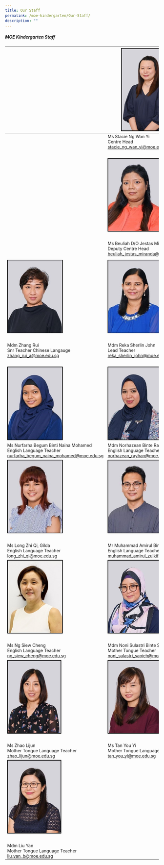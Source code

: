 ```yaml
---
title: Our Staff
permalink: /moe-kindergarten/Our-Staff/
description: ""
---
```

##### MOE Kindergarten Staff

| | <img style="width:178px; height:236; border:2px double black" src="/images/MOE%20Kindergarten/Our%20Staff/stacie.jpg">| |
| -------- | -------- | -------- |
| | Ms Stacie Ng Wan Yi <br> Centre Head<br><a href="mailto:stacie_ng_wan_yi@moe.edu.sg" target="_blank">stacie_ng_wan_yi@moe.edu.sg</a> | | 
|  |  |  |
|  | <img style="border:2px double black; width:178px; height:236px;" src="/images/MOE%20Kindergarten/Our%20Staff/S3.jpg"> |  |
|  |  |  |
|   |  Ms Beuliah D/O Jestas Miranda <br> Deputy Centre Head <br><a href="mailto:beuliah_jestas_miranda@moe.edu.sg" target="_blank"> beuliah_jestas_miranda@moe.edu.sg</a>| |
| | |
| <img style="border:2px double black; width:178px; height:236px;" src="/images/MOE%20Kindergarten/Our%20Staff/S6.jpg"> | <img style="border:2px double black; width:178px; height:236px;" src="/images/MOE%20Kindergarten/Our%20Staff/S4.jpg"> | <img style="border:2px double black; width:178px; height:236px;" src="/images/MOE%20Kindergarten/Our%20Staff/S5.jpg"> |
|  |  |  |
| Mdm Zhang Rui <br> Snr Teacher Chinese Langauge <br><a href="mailto:zhang_rui_a@moe.edu.sg" target="_blank">zhang_rui_a@moe.edu.sg </a>|  Mdm Reka Sherlin John <br> Lead Teacher <br><a href="mailto:reka_sherlin_john@moe.edu.sg" target="_blank">reka_sherlin_john@moe.edu.sg</a> | Mdm Sarinah Binte Salleh<br> Senior Teacher English Language <br><a href="mailto:sarinah_salleh@moe.edu.sg " target="_blank">sarinah_salleh@moe.edu.sg</a>
|  |  |  |
| <img style="border:2px double black; width:178px; height:236px;" src="/images/MOE%20Kindergarten/Our%20Staff/S7.jpg"> | <img style="border:2px double black; width:178px; height:236px" src="/images/MOE%20Kindergarten/Our%20Staff/S8.jpg"> | <img style="border:2px double black; width:178px; height:236px;" src="/images/MOE%20Kindergarten/Our%20Staff/S9.jpg"> |
|  Ms Nurfarha Begum Binti Naina Mohamed <br> English Language Teacher<br> <a href="mailto:nurfarha_begum_naina_mohamed@moe.edu.sg" target="_blank">nurfarha_begum_naina_mohamed@moe.edu.sg </a>| Mdm Norhazean Binte Rayhan <br> English Language Teacher <a href="mailto:norhazean_rayhan@moe.edu.sg" target="_blank">norhazean_rayhan@moe.edu.sg</a> | Ms Kanchana D/O Syed Ibrahim <br> English Language Teacher <br><a href="mailto:kanchana_syed_ibrahim@moe.edu.sg" target="_blank">kanchana_syed_ibrahim@moe.edu.sg</a>
| <img style="border:2px double black; width:178px; height:236px;" src="/images/MOE%20Kindergarten/Our%20Staff/S10.jpg"> | <img style="border:2px double black;  width:178px; height:236px;" src="/images/MOE%20Kindergarten/Our%20Staff/S11.jpg"> | <img style="border:2px double black; width:178px; height:236px;" src="/images/MOE%20Kindergarten/Our%20Staff/S12.jpg"> |
|  |  |  |
| Ms Long Zhi Qi, Gilda </a><br> English Language Teacher <br><a href="mailto:long_zhi_qi_gilda@moe.edu.sg" target="_blank"> long_zhi_qi@moe.edu.sg </a>| Mr Muhammad Amirul Bin Zulkifle <br> English Language Teacher <br><a href="mailto:muhammad_amirul_zulkifle@moe.edu.sg" target="_blank">muhammad_amirul_zulkifle@moe.edu.sg </a>| Mr Wong Hanping Wilson <br> English Language Teacher<br><a href="mailto:wilson_wong_hanping@moe.edu.sg" target="_blank">wilson_wong_hanping@moe.edu.sg</a> |
| <img style="border:2px double black; width:178px; height:236px;" src="/images/MOE%20Kindergarten/Our%20Staff/S13.jpg"> | <img style="border:2px double black; width:173px; height:236px;" src="/images/MOE%20Kindergarten/Our%20Staff/S14.jpg"> | <img style="border:2px double black; width:173px; height:236px;" src="/images/MOE%20Kindergarten/Our%20Staff/S15.jpg"> |
|  |  |  |
|  Ms Ng Siew Cheng </a><br> English Language Teacher <br><a href="mailto:ng_siew_cheng@moe.edu.sg">ng_siew_cheng@moe.edu.sg</a>| Mdm Noni Sulastri Binte Sapieh <br> Mother Tongue Teacher<br><a href="mailto:noni_sulastri_sapieh@moe.edu.sg">noni_sulastri_sapieh@moe.edu.sg |  Mdm Zhang Yuhui<br> Mother Tonngue Language Teacher <br><a href="mailto:zhang_yuhui@moe.edu.sg" target="_blank">zhang_yuhui@moe.edu.sg</a> |
| <img style="border:2px double black; width:173px; height:236px;" src="/images/MOE%20Kindergarten/Our%20Staff/S16.jpg"> | <img style="border:2px double black; width:173px; height:236px;" src="/images/MOE%20Kindergarten/Our%20Staff/S17.jpg"> | <img style="border:2px double black; width:173px; height:236px;" src="/images/MOE%20Kindergarten/Our%20Staff/S18.jpg"> |
|  |  |  |
|  Ms Zhao Lijun<br> Mother Tongue Language Teacher <br><a href="mailto:zhao_lijun@moe.edu.sg">zhao_lijun@moe.edu.sg</a>    | Ms Tan You Yi <br> Mother Tongue Language Teacher<br><a href="mailto:atn_you_yi@moe.edu.sg">tan_you_yi@moe.edu.sg |  Ms Li Ling<br> Mother Tongue Language Teacher <br><a href="mailto:li_ling@moe.edu.sg" target="_blank">li_ling@moe.edu.sg</a> |
| <img style="border:2px double black; width:173px; height:236px" src="/images/MOE%20Kindergarten/Our%20Staff/S19.jpg"> | | 
|  |  |  |
| Mdm Liu Yan<br> Mother Tongue Language Teacher <br><a href="mailto:liu_yan_b@moe.edu.sg">liu_yan_b@moe.edu.sg </a>| |
